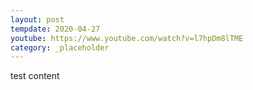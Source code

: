 ```yaml
---
layout: post
tempdate: 2020-04-27
youtube: https://www.youtube.com/watch?v=l7hpDm8lTME
category: _placeholder
---
```

test content